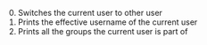 0. Switches the current user to other user
1. Prints the effective username of the current user
2. Prints all the groups the current user is part of
